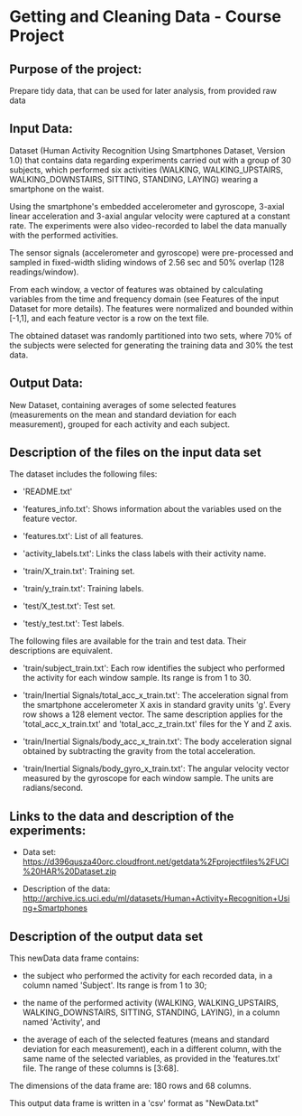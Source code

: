 # Getting and Cleaning Data - Course Project

## Purpose of the project: 

Prepare tidy data, that can be used for later analysis, from provided raw data 

## Input Data: 

Dataset (Human Activity Recognition Using Smartphones Dataset, Version 1.0) that contains data regarding experiments carried out with a group of 30 subjects,  which performed six activities (WALKING, WALKING_UPSTAIRS, WALKING_DOWNSTAIRS, SITTING, STANDING, LAYING) wearing a smartphone on the waist.

Using the smartphone's embedded accelerometer and gyroscope, 3-axial linear acceleration and 3-axial angular velocity were captured at a constant rate.
The experiments were also video-recorded to label the data manually with the performed activities.

The sensor signals (accelerometer and gyroscope) were pre-processed and sampled in fixed-width sliding windows of 2.56 sec and 50% overlap (128 readings/window). 

From each window, a vector of features was obtained by calculating variables from the time and frequency domain (see Features of the input Dataset for more details).  The features were normalized and bounded within [-1,1], and each feature vector is a row on the text file.

The obtained dataset was randomly partitioned into two sets, where 70% of the subjects were selected for generating the training data and 30% the test data.

## Output Data: 

New Dataset, containing averages of some selected features (measurements on the mean and standard deviation for each measurement), grouped for each activity and each subject.



## Description of the files on the input data set

The dataset includes the following files:

- 'README.txt'

- 'features_info.txt': Shows information about the variables used on the feature vector.

- 'features.txt': List of all features.

- 'activity_labels.txt': Links the class labels with their activity name.

- 'train/X_train.txt': Training set.

- 'train/y_train.txt': Training labels.

- 'test/X_test.txt': Test set.

- 'test/y_test.txt': Test labels.

The following files are available for the train and test data. Their descriptions are equivalent. 

- 'train/subject_train.txt': Each row identifies the subject who performed the activity for each window sample. Its range is from 1 to 30. 

- 'train/Inertial Signals/total_acc_x_train.txt': The acceleration signal from the smartphone accelerometer X axis in standard gravity units 'g'. Every row shows a 128 element vector. The same description applies for the 'total_acc_x_train.txt' and 'total_acc_z_train.txt' files for the Y and Z axis. 

- 'train/Inertial Signals/body_acc_x_train.txt': The body acceleration signal obtained by subtracting the gravity from the total acceleration. 

- 'train/Inertial Signals/body_gyro_x_train.txt': The angular velocity vector measured by the gyroscope for each window sample. The units are radians/second. 


## Links to the data and description of the experiments:

- Data set:
https://d396qusza40orc.cloudfront.net/getdata%2Fprojectfiles%2FUCI%20HAR%20Dataset.zip

- Description of the data:
http://archive.ics.uci.edu/ml/datasets/Human+Activity+Recognition+Using+Smartphones


  
## Description of the output data set

This newData data frame contains:

- the subject who performed the activity for each recorded data, in a column named 'Subject'. Its range is from 1 to 30; 

- the name of the performed activity (WALKING, WALKING_UPSTAIRS, WALKING_DOWNSTAIRS, SITTING, STANDING, LAYING), in a column named 'Activity', and 

- the average of each of the selected features (means and standard deviation for each measurement), each in a different column, with the same name of the selected variables, as provided in the  'features.txt' file. The range of these columns is [3:68].

The dimensions of the data frame are: 180 rows and 68 columns.

This output data frame is written in a 'csv' format as "NewData.txt"


